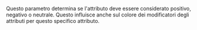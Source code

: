 Questo parametro determina se l'attributo deve essere considerato positivo, negativo o neutrale.
Questo influisce anche sul colore dei modificatori degli attributi per questo specifico attributo.